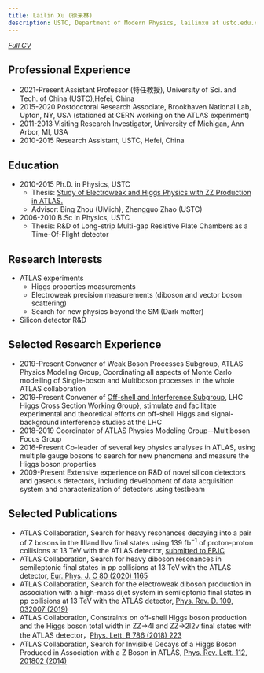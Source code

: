 ```yaml
---
title: Lailin Xu (徐来林)
description: USTC, Department of Modern Physics, lailinxu at ustc.edu.cn
---
```


[*Full CV*](CV_lailin_2020_short.pdf)

## Professional Experience

* 2021-Present Assistant Professor (特任教授), University of Sci. and Tech. of China (USTC),Hefei, China
* 2015-2020    Postdoctoral Research Associate, Brookhaven National Lab, Upton, NY, USA (stationed at CERN working on the ATLAS experiment)
* 2011-2013    Visiting Research Investigator, University of Michigan, Ann Arbor, MI, USA
* 2010-2015    Research Assistant, USTC, Hefei, China

## Education

* 2010-2015    Ph.D. in Physics, USTC
   * Thesis: [Study of Electroweak and Higgs Physics with ZZ Production in ATLAS.](http://inspirehep.net/record/1381319/)
   * Advisor: Bing Zhou (UMich), Zhengguo Zhao (USTC)
* 2006-2010    B.Sc in Physics, USTC
   * Thesis:  R&D of Long-strip Multi-gap Resistive Plate Chambers as a Time-Of-Flight detector

## Research Interests

* ATLAS experiments
   * Higgs properties measurements
   * Electroweak precision measurements (diboson and vector boson scattering)
   * Search for new physics beyond the SM (Dark matter)
* Silicon detector R&D

## Selected Research Experience

* 2019-Present Convener of Weak Boson Processes Subgroup, ATLAS Physics Modeling Group, Coordinating all aspects of Monte Carlo modelling of Single-boson and Multiboson processes in the whole ATLAS collaboration
* 2019-Present Convener of [Off-shell and Interference Subgroup](https://twiki.cern.ch/twiki/bin/view/LHCPhysics/LHCHXSWGOFFSHELL), LHC Higgs Cross Section Working Group}, stimulate and facilitate experimental and theoretical efforts on off-shell Higgs and signal-background interference studies at the LHC
* 2018-2019 Coordinator of ATLAS Physics Modeling Group--Multiboson Focus Group
* 2016-Present Co-leader of several key physics analyses in ATLAS, using multiple gauge bosons to search for new phenomena and measure the Higgs boson properties
* 2009-Present Extensive experience on R&D of novel silicon detectors and gaseous detectors, including development of data acquisition system and characterization of detectors using testbeam

## Selected Publications

* ATLAS Collaboration, Search for heavy resonances decaying into a pair of Z bosons in the lllland llvv final states using 139 fb<sup>−1</sup> of proton-proton collisions at 13 TeV with the ATLAS detector, [submitted to EPJC](https://arxiv.org/abs/2009.14791)
* ATLAS Collaboration, Search for heavy diboson resonances in semileptonic final states in pp collisions at 13 TeV with the ATLAS detector, [Eur. Phys. J. C 80 (2020) 1165](https://doi.org/10.1140/epjc/s10052-020-08554-y)
* ATLAS Collaboration, Search for the electroweak diboson production in association with a high-mass dijet system in semileptonic final states in pp collisions at 13 TeV with the ATLAS detector, [Phys. Rev. D. 100, 032007 (2019)](https://doi.org/10.1103/PhysRevD.100.032007)
* ATLAS Collaboration, Constraints on off-shell Higgs boson production and the Higgs boson total width in ZZ->4l and ZZ->2l2v final states with the ATLAS detector，[Phys. Lett. B 786 (2018) 223](https://doi.org/10.1016/j.physletb.2018.09.048)
* ATLAS Collaboration, Search for Invisible Decays of a Higgs Boson Produced in Association with a Z Boson in ATLAS, [Phys. Rev. Lett. 112, 201802 (2014)](https://doi.org/10.1103/PhysRevLett.112.201802)
